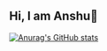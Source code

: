 ## Hi, I am Anshu👋

[![Anurag's GitHub stats](https://github-readme-stats.vercel.app/api?username=0Anshu1&show_icons=true)](https://github.com/0Anshu1/github-readme-stats&show_icons=true)
